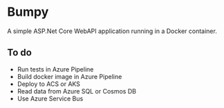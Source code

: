 # Bumpy
A simple ASP.Net Core WebAPI application running in a Docker container.

## To do
* Run tests in Azure Pipeline
* Build docker image in Azure Pipeline
* Deploy to ACS or AKS
* Read data from Azure SQL or Cosmos DB
* Use Azure Service Bus
